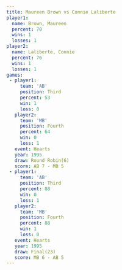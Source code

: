```yaml
---
title: Maureen Brown vs Connie Laliberte
player1:                 
  name: Brown, Maureen   
  percent: 70            
  wins: 1                
  losses: 1              
player2:                 
  name: Laliberte, Connie
  percent: 76            
  wins: 1                
  losses: 1              
games:
 - player1:         
     team: 'AB'     
     position: Third
     percent: 53    
     win: 1         
     loss: 0        
   player2:          
     team: 'MB'      
     position: Fourth
     percent: 64     
     win: 0          
     loss: 1         
   event: Hearts       
   year: 1995          
   draw: Round Robin(6)
   score: AB 7 - MB 5  
 - player1:         
     team: 'AB'     
     position: Third
     percent: 88    
     win: 0         
     loss: 1        
   player2:          
     team: 'MB'      
     position: Fourth
     percent: 88     
     win: 1          
     loss: 0         
   event: Hearts     
   year: 1995        
   draw: Final(23)   
   score: MB 6 - AB 5
---
```

